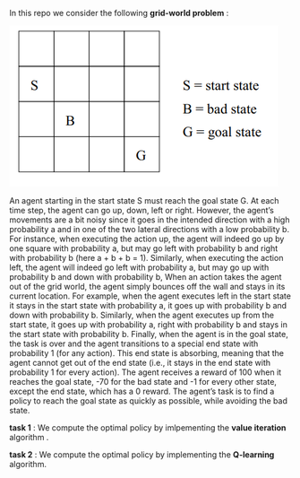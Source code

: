 In this repo we consider the following **grid-world problem** :

![](grid.png)

An agent starting in the start state S must reach the goal state G. At each time step, the agent can go up, down,
left or right. However, the agent’s movements are a bit noisy since it goes in the intended direction with a high
probability a and in one of the two lateral directions with a low probability b. For instance, when executing the action
up, the agent will indeed go up by one square with probability a, but may go left with probability b and right with
probability b (here a + b + b = 1). Similarly, when executing the action left, the agent will indeed go left with
probability a, but may go up with probability b and down with probability b, When an action takes the agent out of
the grid world, the agent simply bounces off the wall and stays in its current location. For example, when the agent
executes left in the start state it stays in the start state with probability a, it goes up with probability b and down
with probability b. Similarly, when the agent executes up from the start state, it goes up with probability a, right with
probability b and stays in the start state with probability b. Finally, when the agent is in the goal state, the task is over
and the agent transitions to a special end state with probability 1 (for any action). This end state is absorbing, meaning
that the agent cannot get out of the end state (i.e., it stays in the end state with probability 1 for every action).
The agent receives a reward of 100 when it reaches the goal state, -70 for the bad state and -1 for every other state,
except the end state, which has a 0 reward. The agent’s task is to find a policy to reach the goal state as quickly as
possible, while avoiding the bad state.

**task 1** : We compute the optimal policy by imlpementing the **value iteration** algorithm .

**task 2** : We compute the optimal policy by implementing the **Q-learning** algorithm.
